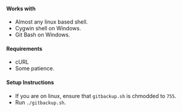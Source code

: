 #### Works with
* Almost any linux based shell.
* Cygwin shell on Windows.
* Git Bash on Windows.

#### Requirements
* cURL
* Some patience.

#### Setup Instructions
* If you are on linux, ensure that `gitbackup.sh` is chmodded to `755`.
* Run `./gitbackup.sh`.
